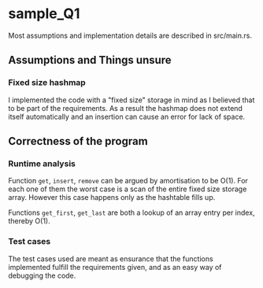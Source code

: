 # sample_Q1

Most assumptions and implementation details are described in src/main.rs.

## Assumptions and Things unsure

### Fixed size hashmap

I implemented the code with a "fixed size" storage in mind as I believed that to be part of the requirements. As a result the hashmap does not extend itself automatically and an insertion can cause an error for lack of space.

## Correctness of the program

### Runtime analysis

Function `get`, `insert`, `remove` can be argued by amortisation to be O(1). For each one of them the worst case is a scan of the entire fixed size storage array. However this case happens only as the hashtable fills up.

Functions `get_first`, `get_last` are both a lookup of an array entry per index, thereby O(1).

### Test cases

The test cases used are meant as ensurance that the functions implemented fulfill the requirements given, and as an easy way of debugging the code.
